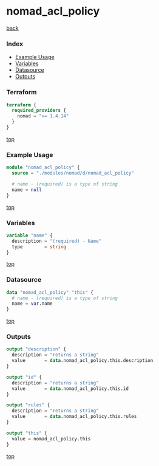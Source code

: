 # nomad_acl_policy

[back](../nomad.md)

### Index

- [Example Usage](#example-usage)
- [Variables](#variables)
- [Datasource](#datasource)
- [Outputs](#outputs)

### Terraform

```terraform
terraform {
  required_providers {
    nomad = ">= 1.4.14"
  }
}
```

[top](#index)

### Example Usage

```terraform
module "nomad_acl_policy" {
  source = "./modules/nomad/d/nomad_acl_policy"

  # name - (required) is a type of string
  name = null
}
```

[top](#index)

### Variables

```terraform
variable "name" {
  description = "(required) - Name"
  type        = string
}
```

[top](#index)

### Datasource

```terraform
data "nomad_acl_policy" "this" {
  # name - (required) is a type of string
  name = var.name
}
```

[top](#index)

### Outputs

```terraform
output "description" {
  description = "returns a string"
  value       = data.nomad_acl_policy.this.description
}

output "id" {
  description = "returns a string"
  value       = data.nomad_acl_policy.this.id
}

output "rules" {
  description = "returns a string"
  value       = data.nomad_acl_policy.this.rules
}

output "this" {
  value = nomad_acl_policy.this
}
```

[top](#index)